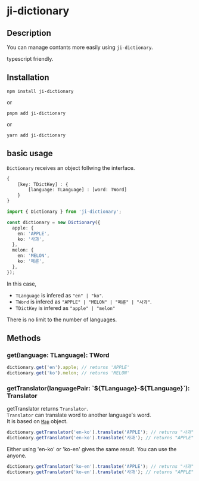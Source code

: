 # ji-dictionary

## Description

You can manage contants more easily using `ji-dictionary`.

typescript friendly.

## Installation

```
npm install ji-dictionary
```

or

```
pnpm add ji-dictionary
```

or

```
yarn add ji-dictionary
```

## basic usage

`Dictionary` receives an object follwing the interface.

```ts
{
    [key: TDictKey] : {
        [language: TLanguage] : [word: TWord]
    }
}
```

```ts
import { Dictionary } from 'ji-dictionary';

const dictionary = new Dictionary({
  apple: {
    en: 'APPLE',
    ko: '사과',
  },
  melon: {
    en: 'MELON',
    ko: '메론',
  },
});
```

In this case,

- `TLanguage` is infered as `"en" | "ko"`.
- `TWord` is infered as `"APPLE" | "MELON" | "메론" | "사과"`.
- `TDictKey` is infered as `"apple" | "melon"`

There is no limit to the number of languages.

## Methods

### get(language: TLanguage): TWord

```ts
dictionary.get('en').apple; // returns 'APPLE'
dictionary.get('ko').melon; // returns 'MELON'
```

### getTranslator(languagePair: \`\$\{TLanguage}-\$\{TLanguage}\`): Translator

getTranslator returns `Translator`.  
`Translator` can translate word to another language's word.  
It is based on [`Map`](https://developer.mozilla.org/ko/docs/Web/JavaScript/Reference/Global_Objects/Map) object.

```ts
dictionary.getTranslator('en-ko').translate('APPLE'); // returns "사과"
dictionary.getTranslator('en-ko').translate('사과'); // returns "APPLE"
```

Either using 'en-ko' or 'ko-en' gives the same result.
You can use the anyone.

```ts
dictionary.getTranslator('ko-en').translate('APPLE'); // returns "사과"
dictionary.getTranslator('ko-en').translate('사과'); // returns "APPLE"
```
